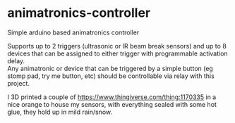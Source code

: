 # animatronics-controller
Simple arduino based animatronics controller

Supports up to 2 triggers (ultrasonic or IR beam break sensors) and up to 8 devices that can be assigned to either trigger with programmable activation delay.  
Any animatronic or device that can be triggered by a simple button (eg stomp pad, try me button, etc) should be controllable via relay with this project.

I 3D printed a couple of https://www.thingiverse.com/thing:1170335 in a nice orange to house my sensors, with everything sealed with some hot glue, they hold up in mild rain/snow.
